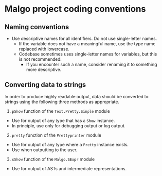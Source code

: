 # Malgo project coding conventions

## Naming conventions

- Use descriptive names for all identifiers. Do not use single-letter names.
  - If the variable does not have a meaningful name, use the type name replaced with lowercase.
  - Codebase sometimes uses single-letter names for variables, but this is not recommended.
    - If you encounter such a name, consider renaming it to something more descriptive.

## Converting data to strings

In order to produce highly readable output, data should be converted to strings using the following three methods as appropriate.

1. `pShow` function of the `Text.Pretty.Simple` module
  - Use for output of any type that has a `Show` instance.
  - In principle, use only for debugging output or log output.
2. `pretty` function of the `Prettyprinter` module
  - Use for output of any type where a `Pretty` instance exists.
  - Use when outputting to the user.
3. `sShow` function of the `Malgo.SExpr` module
  - Use for output of ASTs and intermediate representations.